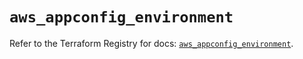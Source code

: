 # `aws_appconfig_environment`

Refer to the Terraform Registry for docs: [`aws_appconfig_environment`](https://registry.terraform.io/providers/hashicorp/aws/5.88.0/docs/resources/appconfig_environment).
